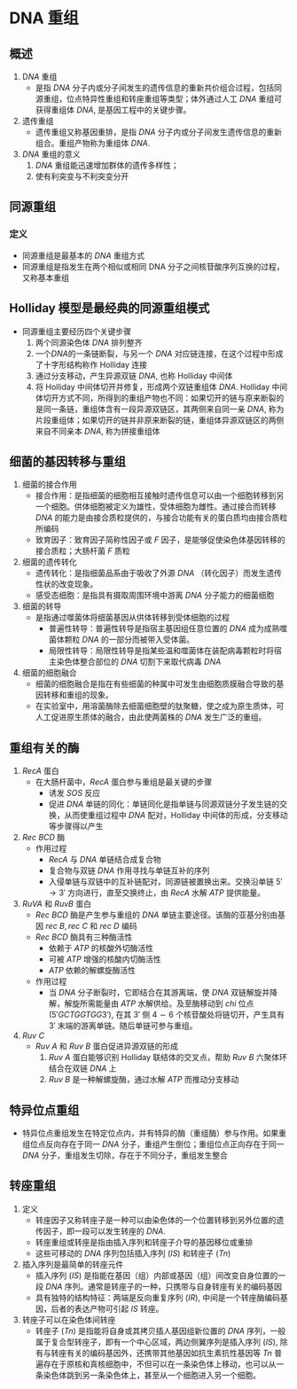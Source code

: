 # DNA 重组

## 概述

1. D$NA$ 重组
   + 是指 $DNA$ 分子内或分子间发生的遗传信息的重新共价组合过程，包括同源重组，位点特异性重组和转座重组等类型；体外通过人工 $DNA$ 重组可获得重组体 $DNA$, 是基因工程中的关键步骤。
2. 遗传重组
   + 遗传重组又称基因重排，是指 $DNA$ 分子内或分子间发生遗传信息的重新组合。重组产物称为重组体 $DNA$.
3. $DNA$ 重组的意义
   1. $DNA$ 重组能迅速增加群体的遗传多样性；
   2. 使有利突变与不利突变分开

## 同源重组
### 定义

+ 同源重组是最基本的 $DNA$ 重组方式
+ 同源重组是指发生在两个相似或相同 DNA 分子之间核苷酸序列互换的过程，又称基本重组

## Holliday 模型是最经典的同源重组模式

+ 同源重组主要经历四个关键步骤
  1. 两个同源染色体 $DNA$ 排列整齐
  2. 一个$DNA$的一条链断裂，与另一个 $DNA$ 对应链连接，在这个过程中形成了十字形结构称作 Holliday 连接
  3. 通过分支移动，产生异源双链 $DNA$, 也称 Holliday 中间体
  4. 将 Holliday 中间体切开并修复，形成两个双链重组体 $DNA$. Holliday 中间体切开方式不同，所得到的重组产物也不同：如果切开的链与原来断裂的是同一条链，重组体含有一段异源双链区，其两侧来自同一亲 $DNA$, 称为片段重组体；如果切开的链并非原来断裂的链，重组体异源双链区的两侧来自不同亲本 $DNA$, 称为拼接重组体

## 细菌的基因转移与重组

1. 细菌的接合作用
   + 接合作用：是指细菌的细胞相互接触时遗传信息可以由一个细胞转移到另一个细胞。供体细胞被定义为雄性，受体细胞为雌性。通过接合而转移 $DNA$ 的能力是由接合质粒提供的，与接合功能有关的蛋白质均由接合质粒所编码
   + 致育因子：致育因子简称性因子或 $F$ 因子，是能够促使染色体基因转移的接合质粒；大肠杆菌 $F$ 质粒
2. 细菌的遗传转化
   + 遗传转化：是指细菌品系由于吸收了外源 $DNA$ （转化因子）而发生遗传性状的改变现象。
   + 感受态细胞：是指具有摄取周围环境中游离 $DNA$ 分子能力的细菌细胞
3. 细菌的转导
   + 是指通过噬菌体将细菌基因从供体转移到受体细胞的过程
     + 普遍性转导：普遍性转导是指宿主基因组任意位置的 $DNA$ 成为成熟噬菌体颗粒 $DNA$ 的一部分而被带入受体菌。
     + 局限性转导：局限性转导是指某些温和噬菌体在装配病毒颗粒时将宿主染色体整合部位的 $DNA$ 切割下来取代病毒 $DNA$
4. 细菌的细胞融合
   + 细菌的细胞融合是指在有些细菌的种属中可发生由细胞质膜融合导致的基因转移和重组的现象。
   + 在实验室中，用溶菌酶除去细菌细胞壁的肽聚糖，使之成为原生质体，可人工促进原生质体的融合，由此使两菌株的 $DNA$ 发生广泛的重组。
## 重组有关的酶

1. $RecA$ 蛋白
   + 在大肠杆菌中，$RecA$ 蛋白参与重组是最关键的步骤
     + 诱发 $SOS$ 反应
     + 促进 $DNA$ 单链的同化：单链同化是指单链与同源双链分子发生链的交换，从而使重组过程中 $DNA$ 配对，Holliday 中间体的形成，分支移动等步骤得以产生
2. $Rec~BCD$ 酶
   + 作用过程
     + $RecA$ 与 $DNA$ 单链结合成复合物
     + 复合物与双链 $DNA$ 作用寻找与单链互补的序列
     + 入侵单链与双链中的互补链配对，同源链被置换出来。交换沿单链 $5'\to3'$ 方向进行，直至交换终止，由 $RecA$ 水解 $ATP$ 提供能量。
3. $RuVA$ 和 $RuvB$ 蛋白
   + $Rec~BCD$ 酶是产生参与重组的 $DNA$ 单链主要途径。该酶的亚基分别由基因 $rec\ B, rec\ C$ 和 $rec\ D$ 编码
   + $Rec\ BCD$ 酶具有三种酶活性
     + 依赖于 $ATP$ 的核酸外切酶活性
     + 可被 $ATP$ 增强的核酸内切酶活性
     + $ATP$ 依赖的解螺旋酶活性
   + 作用过程
     + 当 $DNA$ 分子断裂时，它即结合在其游离端，使 $DNA$ 双链解旋并降解，解旋所需能量由 $ATP$ 水解供给。及至酶移动到 $chi$ 位点 ($5'GCTGGTGG3'$), 在其 $3'$ 侧 $4\sim6$ 个核苷酸处将链切开，产生具有 $3'$ 末端的游离单链。随后单链可参与重组。
4. $Ruv\ C$
   + $Ruv\ A$ 和 $Ruv\ B$ 蛋白促进异源双链的形成
     1. $Ruv\ A$ 蛋白能够识别 Holliday 联结体的交叉点，帮助 $Ruv\ B$ 六聚体环结合在双链 $DNA$ 上
     2. $Ruv\ B$ 是一种解螺旋酶，通过水解 $ATP$ 而推动分支移动

## 特异位点重组
+ 特异位点重组发生在特定位点内，并有特异的酶（重组酶）参与作用。如果重组位点反向存在于同一 $DNA$ 分子，重组产生倒位；重组位点正向存在于同一 $DNA$ 分子，重组发生切除，存在于不同分子，重组发生整合

## 转座重组

1. 定义
   + 转座因子又称转座子是一种可以由染色体的一个位置转移到另外位置的遗传因子，即一段可以发生转座的 $DNA$.
   + 转座重组或转座是指由插入序列和转座子介导的基因移位或重排
   + 这些可移动的 $DNA$ 序列包括插入序列 ($IS$) 和转座子 ($Tn$)
2. 插入序列是最简单的转座元件
   + 插入序列 ($IS$) 是指能在基因（组）内部或基因（组）间改变自身位置的一段 $DNA$ 序列。通常是转座子的一种，只携带与自身转座有关的编码基因
   + 具有独特的结构特征：两端是反向重复序列 ($IR$), 中间是一个转座酶编码基因，后者的表达产物可引起 $IS$ 转座。
3. 转座子可以在染色体间转座
   + 转座子 ($Tn$) 是指能将自身或其拷贝插人基因组新位置的 $DNA$ 序列，一般属于复合型转座子，即有一个中心区域，两边侧翼序列是插入序列 ($IS$), 除有与转座有关的编码基因外，还携带其他基因如抗生素抗性基因等 $Tn$ 普遍存在于原核和真核细胞中，不但可以在一条染色体上移动，也可以从一条染色体跳到另一条染色体上，甚至从一个细胞进入另一个细胞。